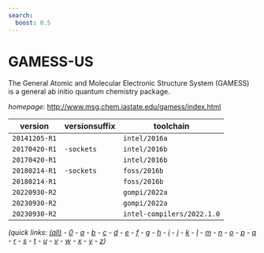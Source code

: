 ```yaml
---
search:
  boost: 0.5
---
```

# GAMESS-US

The General Atomic and Molecular Electronic Structure System (GAMESS)  is a general ab initio quantum chemistry package.

*homepage*: <http://www.msg.chem.iastate.edu/gamess/index.html>

version | versionsuffix | toolchain
--------|---------------|----------
``20141205-R1`` |  | ``intel/2016a``
``20170420-R1`` | ``-sockets`` | ``intel/2016b``
``20170420-R1`` |  | ``intel/2016b``
``20180214-R1`` | ``-sockets`` | ``foss/2016b``
``20180214-R1`` |  | ``foss/2016b``
``20220930-R2`` |  | ``gompi/2022a``
``20230930-R2`` |  | ``gompi/2022a``
``20230930-R2`` |  | ``intel-compilers/2022.1.0``


*(quick links: [(all)](../index.md) - [0](../0/index.md) - [a](../a/index.md) - [b](../b/index.md) - [c](../c/index.md) - [d](../d/index.md) - [e](../e/index.md) - [f](../f/index.md) - [g](../g/index.md) - [h](../h/index.md) - [i](../i/index.md) - [j](../j/index.md) - [k](../k/index.md) - [l](../l/index.md) - [m](../m/index.md) - [n](../n/index.md) - [o](../o/index.md) - [p](../p/index.md) - [q](../q/index.md) - [r](../r/index.md) - [s](../s/index.md) - [t](../t/index.md) - [u](../u/index.md) - [v](../v/index.md) - [w](../w/index.md) - [x](../x/index.md) - [y](../y/index.md) - [z](../z/index.md))*

